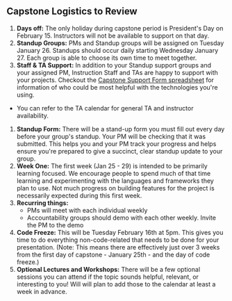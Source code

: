 ## Capstone Logistics to Review

1. **Days off:** The only holiday during capstone period is President's Day on February 15. Instructors will not be available to support on that day.
1. **Standup Groups:** PMs and Standup groups will be assigned on Tuesday January 26. Standups should occur daily starting Wednesday January 27. Each group is able to choose its own time to meet together.
1. **Staff & TA Support:** In addition to your Standup support groups and your assigned PM, Instruction Staff and TAs are happy to support with your projects.  Checkout the [Capstone Support Form spreadsheet](https://docs.google.com/spreadsheets/d/1QKlTPp5TX7YpZC3hO091VSd_M_eklNHagkJQ164bIic/edit?usp=sharing) for information of who could be most helpful with the technologies you're using.
* You can refer to the TA calendar for general TA and instructor availability.
1. **Standup Form:** There will be a stand-up form you must fill out every day before your group's standup. Your PM will be checking that it was submitted. This helps you and your PM track your progress and helps ensure you're prepared to give a succinct, clear standup update to your group.
1. **Week One:** The first week (Jan 25 - 29) is intended to be primarily learning focused. We encourage people to spend much of that time learning and experimenting with the languages and frameworks they plan to use. Not much progress on building features for the project is necessarily expected during this first week.
1. **Recurring things:**
    - PMs will meet with each individual weekly
    - Accountability groups should demo with each other weekly. Invite the PM to the demo
1. **Code Freeze:** This will be Tuesday February 16th at 5pm. This gives you time to do everything non-code-related that needs to be done for your presentation. (Note: This means there are effectively just over 3 weeks from the first day of capstone - January 25th - and the day of code freeze.)
1. **Optional Lectures and Workshops:** There will be a few optional sessions you can attend if the topic sounds helpful, relevant, or interesting to you! Will will plan to add those to the calendar at least a week in advance.
